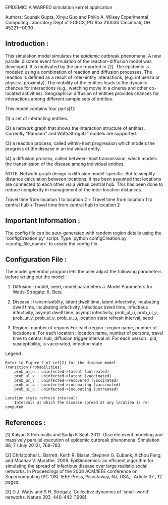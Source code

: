 EPIDEMIC: A WARPED simulation kernel application

Authors: Sounak Gupta, Xinyu Guo and Philip A. Wilsey
Experimental Computing Laboratory
Dept of ECECS, PO Box 210030
Cincinnati, OH  45221--0030

Introduction :
------------

This simulation model simulates the epidemic outbreak phenomena. A new 
parallel discrete event formulation of the reaction-diffusion model was 
developed.  It is motivated by the one reported in [2]. The epidemic is 
modeled using a combination of reaction  and diffusion  processes.  The 
reaction  is defined as  a result of  inter-entity  interactions, (e.g. 
influenza or physical proximity). The mobility of the entities leads to 
the  dynamic chances for interactions (e.g., watching movie in a cinema 
and  other co-located  activities). Geographical diffusion  of entities 
provides  chances for  interactions  among  different  sample  sets  of 
entities.

This model contains four parts[1]:

(1) a set of interacting entities.

(2) a network graph that shows the interaction structure of entities. 
    Currently "Random" and WattsStrogatz" models are supported.

(3) a reaction process, called  within-host  progression  which  models 
    the progress of the disease in an individual entity.

(4) a  diffusion  process,  called   between-host  transmission,  which 
    models the transmission of the disease among individual entities.

NOTE: Network graph design is diffusion model-specific. But to simplify 
distance  calculation  between  locations,  it  has  been  assumed that 
locations are  connected to each  other via a virtual central hub. This 
has been done to reduce  complexity in management of the inter-location 
distances.

Travel time from location 1 to location 2 = 
                     Travel time from location 1 to central hub +
                     Travel time from central hub to location 2


Important Information :
---------------------

The  config  file can  be auto-generated  with  random  region  details 
using  the 'configCreation.py'  script.  Type 'python configCreation.py 
<config_file_name>' to create the config file.


Configuration File :
------------------

The model generator program lets the user adjust the following parameters
before writing out the model:

1. Diffusion : model, seed, model parameters
    a. Model Parameters for Watts-Strogatz: K, Beta

2. Disease   : transmissiblity, latent dwell time, latent infectivity, 
               incubating dwell time, incubating infectivity, 
               infectious dwell time, infectious infectivity, 
               asympt dwell time, asympt infectivity, 
               prob_ul_u, prob_ul_v, prob_ur_v, prob_ui_v, prob_ui_u, 
               location state refresh interval, seed

3. Region    : number of regions
               For each region : region name, number of locations
	           a. For each location : location name, number of persons, 
                   travel time to central hub, diffusion trigger interval
		           a1. For each person : pid, susceptibility, 
                                         is vaccinated, infection state

Legend :

	Refer to Figure 2 of ref[2] for the disease model
	Transition Probabilities:
		prob_ul_u : uninfected->latent (untreated)
		prob_ul_v : uninfected->latent (vaccinated)
		prob_ur_v : uninfected->recovered (vaccinated)
		prob_ui_v : uninfected->incubating (vaccinated)
		prob_ui_u : uninfected->incubating (untreated)

	Location state refresh interval:
		Intervals at which the disease spread at any location is re-computed


References :
----------

[1] Kalyan S Perumalla and Sudip K Seal. 2012. Discrete event modeling 
and massively parallel execution of epidemic outbreak phenomena. 
Simulation 88, 7 (July 2012), 768-783.

[2] Christopher L. Barrett, Keith R. Bisset, Stephen G. Eubank, Xizhou Feng, 
and Madhav V. Marathe. 2008. EpiSimdemics: an efficient algorithm for 
simulating the spread of infectious disease over large realistic social networks. 
In Proceedings of the 2008 ACM/IEEE conference on Supercomputing (SC '08). 
IEEE Press, Piscataway, NJ, USA, , Article 37 , 12 pages.

[3] D.J. Watts and S.H. Strogatz. Collective dynamics of 'small-world' networks. 
Nature 393, 440-442 (1998).


